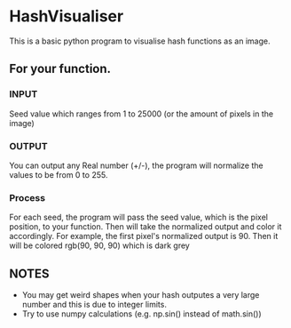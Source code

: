 # HashVisualiser

This is a basic python program to visualise hash functions as an image.

## For your function.
### INPUT
Seed value which ranges from 1 to 25000 (or the amount of pixels in the image)

### OUTPUT
You can output any Real number (+/-), the program will normalize the values to be from 0 to 255.

### Process
For each seed, the program will pass the seed value, which is the pixel position, to your function. Then will take the normalized output and color it accordingly. For example, the first pixel's normalized output is 90. Then it will be colored rgb(90, 90, 90) which is dark grey

## NOTES
- You may get weird shapes when your hash outputes a very large number and this is due to integer limits.
- Try to use numpy calculations (e.g. np.sin() instead of math.sin())
